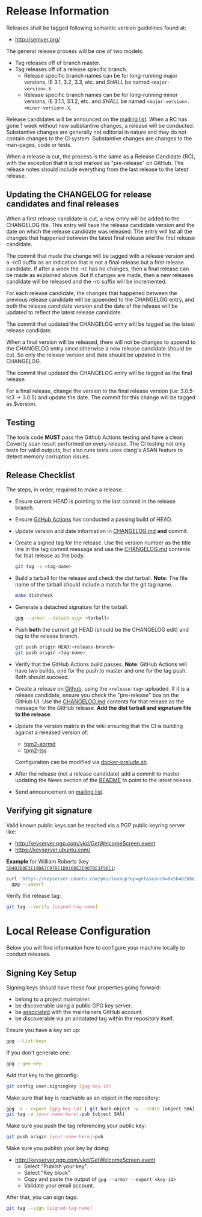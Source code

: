# Release Information

Releases shall be tagged following semantic version guidelines found at:

- <http://semver.org/>

The general release process will be one of two models:

- Tag releases off of branch master.
- Tag releases off of a release specific branch.
  - Release specific branch names can be for long-running major versions, IE 3.1, 3.2, 3.3, etc.
    and *SHALL* be named `<major-version>.X`.
  - Release specific branch names can be for long-running minor versions, IE 3.1.1, 3.1.2, etc.
    and *SHALL* be named `<major-version>.<minor-version>.X`.

Release candidates will be announced on the
[mailing list](https://lists.01.org/mailman/listinfo/tpm2). When a RC has gone 1
week without new substantive changes, a release will be conducted. Substantive
changes are generally not editorial in nature and they do not contain changes to
the CI system. Substantive changes are changes to the man-pages, code or tests.

When a release is cut, the process is the same as a Release Candidate (RC), with the exception that
it is not marked as "pre-release" on GitHub. The release notes should include everything from the
last release to the latest release.

## Updating the CHANGELOG for release candidates and final releases

When a first release candidate is cut, a new entry will be added to the CHANGELOG file. This
entry will have the release candidate version and the date on which the release candidate was
released. The entry will list all the changes that happened between the latest final release
and the first release candidate.

The commit that made the change will be tagged with a release version and a -rc0 suffix as an
indication that is not a final release but a first release candidate. If after a week the -rc
has no changes, then a final release can be made as explained above. But if changes are made,
then a new releases candidate will be released and the -rc suffix will be incremented.

For each release candidate, the changes that happened between the previous release candidate
will be appended to the CHANGELOG entry, and both the release candidate version and the date
of the release will be updated to reflect the latest release candidate.

The commit that updated the CHANGELOG entry will be tagged as the latest release candidate.

When a final version will be released, there will not be changes to append to the CHANGELOG
entry since otherwise a new release candidate should be cut. So only the release version and
date should be updated in the CHANGELOG.

The commit that updated the CHANGELOG entry will be tagged as the final release.

For a final release, change the version to the final release version (i.e: 3.0.5-rc3 -> 3.0.5) and
update the date. The commit for this change will be tagged as $version.

## Testing

The tools code **MUST** pass the Github Actions testing and have a clean
Coverity scan result performed on every release. The CI testing not
only tests for valid outputs, but also runs tests uses clang's ASAN
feature to detect memory corruption issues.

## Release Checklist

The steps, in order, required to make a release.

- Ensure current HEAD is pointing to the last commit in the release branch.

- Ensure [GitHub Actions](https://github.com/tpm2-software/tpm2-pkcs11/actions)
  has conducted a passing build of HEAD.

- Update version and date information in [CHANGELOG.md](CHANGELOG.md) **and** commit.

- Create a signed tag for the release. Use the version number as the title line in the tag commit
  message and use the [CHANGELOG.md](CHANGELOG.md) contents for that release as the body.
  ```bash
  git tag -s <tag-name>
  ```

- Build a tarball for the release and check the dist tarball. **Note**: The file name of the tarball
  should include a match for the git tag name.
  ```bash
  make distcheck
  ```

- Generate a detached signature for the tarball.
  ```bash
  gpg --armor --detach-sign <tarball>
  ```

- Push **both** the current git HEAD (should be the CHANGELOG edit) and tag to the release branch.
  ```bash
  git push origin HEAD:<release-branch>
  git push origin <tag-name>
  ```

- Verify that the GitHub Actions build passes.
  **Note**: GitHub Actions will have two builds, one for the push to master and one for the tag push.
  Both should succeed.

- Create a release on [Github](https://github.com/tpm2-software/tpm2-pkcs11/releases),
  using the `<release-tag>` uploaded. If it is a release candidate, ensure you check the "pre-release"
  box on the GitHub UI. Use the [CHANGELOG.md](CHANGELOG.md) contents for
  that release as the message for the GitHub release. **Add the dist tarball and signature file
  to the release**.

- Update the version matrix in the wiki ensuring that the CI is building against a released version of:
  - [tpm2-abrmd](https://github.com/tpm2-software/tpm2-abrmd)
  - [tpm2-tss](https://github.com/tpm2-software/tpm2-tss)

  Configuration can be modified via [docker-prelude.sh](.ci/docker-prelude.sh).

- After the release (not a release candidate) add a commit to master updating the News section of
  the [README](README.md) to point to the latest release.

- Send announcement on [mailing list](https://lists.01.org/mailman/listinfo/tpm2).

## Verifying git signature

Valid known public keys can be reached via a PGP public keyring server like:

- <http://keyserver.pgp.com/vkd/GetWelcomeScreen.event>
- <https://keyserver.ubuntu.com/>

**Example** for William Roberts (key [`5B482B8E3E19DA7C978E1D016DE2E9078E1F50C1`](https://keyserver.ubuntu.com/pks/lookup?search=0x5B482B8E3E19DA7C978E1D016DE2E9078E1F50C1&fingerprint=on&op=index):

```bash
curl 'https://keyserver.ubuntu.com/pks/lookup?op=get&search=0x5b482b8e3e19da7c978e1d016de2e9078e1f50c1' | \
  gpg --import
```

Verify the release tag:

```bash
git tag --verify [signed-tag-name]
```

# Local Release Configuration

Below you will find information how to configure your machine locally to conduct releases.

## Signing Key Setup

Signing keys should have these four properties going forward:
  - belong to a project maintainer.
  - be discoverable using a public GPG key server.
  - be [associated](https://help.github.com/articles/adding-a-new-gpg-key-to-your-github-account/)
    with the maintainers GitHub account.
  - be discoverable via an annotated tag within the repository itself.

Ensure you have a key set up:
```bash
gpg --list-keys
```

If you don't generate one:
```bash
gpg --gen-key
```

Add that key to the gitconfig:
```bash
git config user.signingkey [gpg-key-id]
```

Make sure that key is reachable as an object in the repository:
```bash
gpg -a --export [gpg-key-id] | git hash-object -w --stdin [object SHA]
git tag -a [your-name-here]-pub [object SHA]
```

Make sure you push the tag referencing your public key:
```bash
git push origin [your-name-here]-pub
```

Make sure you publish your key by doing:
  - <http://keyserver.pgp.com/vkd/GetWelcomeScreen.event>
    - Select "Publish your key".
    - Select "Key block"
    - Copy and paste the output of `gpg --armor --export <key-id>`
    - Validate your email account.

After that, you can sign tags:
```bash
git tag --sign [signed-tag-name]
```
